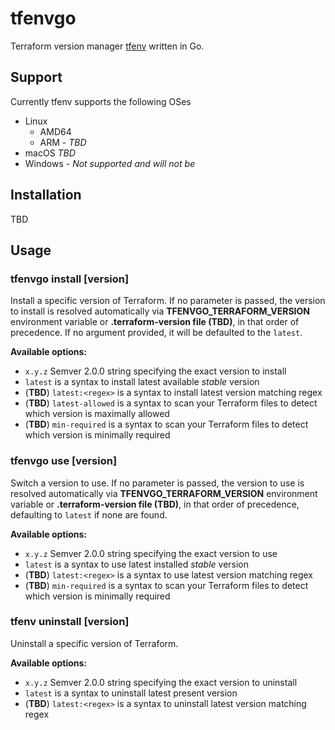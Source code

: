 # tfenvgo

Terraform version manager [tfenv](https://github.com/tfutils/tfenv) written in Go.

## Support

Currently tfenv supports the following OSes

* Linux
  * AMD64
  * ARM - *TBD*
* macOS *TBD*
* Windows - *Not supported and will not be*

## Installation

TBD

## Usage

### tfenvgo install [version]

Install a specific version of Terraform.
If no parameter is passed, the version to install is resolved automatically via **TFENVGO_TERRAFORM_VERSION** environment variable or **.terraform-version file (TBD)**, in that order of precedence. If no argument provided, it will be defaulted to the `latest`.

**Available options:**

* `x.y.z` Semver 2.0.0 string specifying the exact version to install
* `latest` is a syntax to install latest available *stable* version
* (**TBD**) `latest:<regex>` is a syntax to install latest version matching regex
* (**TBD**) `latest-allowed` is a syntax to scan your Terraform files to detect which version is maximally allowed
* (**TBD**) `min-required` is a syntax to scan your Terraform files to detect which version is minimally required

### tfenvgo use [version]

Switch a version to use.
If no parameter is passed, the version to use is resolved automatically via **TFENVGO_TERRAFORM_VERSION** environment variable or **.terraform-version file (TBD)**, in that order of precedence, defaulting to `latest` if none are found.

**Available options:**

* `x.y.z` Semver 2.0.0 string specifying the exact version to use
* `latest` is a syntax to use latest installed *stable* version
* (**TBD**) `latest:<regex>` is a syntax to use latest version matching regex
* (**TBD**) `min-required` is a syntax to scan your Terraform files to detect which version is minimally required

### tfenv uninstall [version]

Uninstall a specific version of Terraform.

**Available options:**

* `x.y.z` Semver 2.0.0 string specifying the exact version to uninstall
* `latest` is a syntax to uninstall latest present version
* (**TBD**) `latest:<regex>` is a syntax to uninstall latest version matching regex
